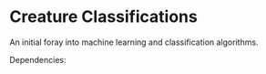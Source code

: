 # Creature Classifications
An initial foray into machine learning and classification algorithms. 

Dependencies: 

